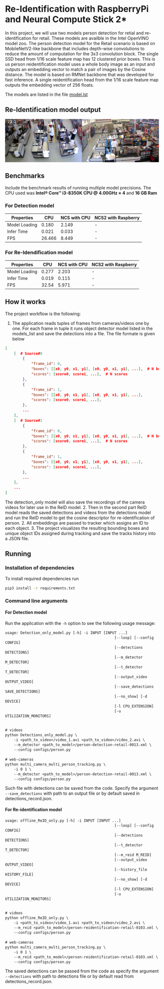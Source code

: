 # Re-Identification with RaspberryPi and Neural Compute Stick 2\* 

In this project, we will use two models person detection for retial and re-identification for retail. These models are availble in the Intel OpenVINO model zoo.
The person detection model for the Retail scenario is based on MobileNetV2-like backbone that includes depth-wise convolutions to reduce the amount of computation for the 3x3 convolution block. The single SSD head from 1/16 scale feature map has 12 clustered prior boxes.
This is us person reidentification model uses a whole body image as an input and outputs an embedding vector to match a pair of images by the Cosine distance. The model is based on RMNet backbone that was developed for fast inference. A single reidentification head from the 1/16 scale feature map outputs the embedding vector of 256 floats.

The models are listed in the file [model.lst](https://github.com/dlision/Re-Identification-with-RaspberryPi-and-Neural-Comput-Stick-2/blob/master/models.lst)
## Re-Identification model output
![output_gif](https://github.com/dlision/Re-Identification-with-RaspberryPi-and-Neural-Comput-Stick-2/blob/master/out.gif)

## Benchmarks
Include the benchmark results of running multiple model precisions. 
 The CPU used was **Intel® Core™ i3-8350K CPU @ 4.00GHz × 4** and **16 GB Ram**
 
### For Detection model

| Properties  | CPU         | NCS with CPU |NCS2 with Raspberry |
| ------------| ----------- | ------------ | -----------------  |
|Model Loading| 0.180       | 2.149        | -                  |
|Infer Time   | 0.021       | 0.033        | -                  |
|FPS          | 26.466      | 8.449        | -                  |

### For Re-Idendification model

| Properties  | CPU         | NCS with CPU |NCS2 with Raspberry |
| ------------| ----------- | ------------ | -----------------  |
|Model Loading| 0.277       | 2.203        | -                  |
|Infer Time   | 0.019       | 0.115        | -                  |
|FPS          | 32.54       | 5.971        | -                  |

## How it works
The project workflow is the following:

1. The application reads tuples of frames from cameras/videos one by one. For each frame in tuple it runs object detector model listed in the models_list and save the detections into a file. The file formate is given below 

```json
[
    [  # Source#0
        {
            "frame_id": 0,
            "boxes": [[x0, y0, x1, y1], [x0, y0, x1, y1], ...],  # N bounding boxes
            "scores": [score0, score1, ...],  # N scores
        },
        {
            "frame_id": 1,
            "boxes": [[x0, y0, x1, y1], [x0, y0, x1, y1], ...],
            "scores": [score0, score1, ...],
        },
        ...
    ],
    [  # Source#1
        {
            "frame_id": 0,
            "boxes": [[x0, y0, x1, y1], [x0, y0, x1, y1], ...],  # N bounding boxes
            "scores": [score0, score1, ...],  # N scores
        },
        {
            "frame_id": 1,
            "boxes": [[x0, y0, x1, y1], [x0, y0, x1, y1], ...],
            "scores": [score0, score1, ...],
        },
        ...
    ],
    ...
]
```
The detection_only model will also save the recordings of the camera videos for later use in the ReID model.
2. Then in the second part ReID model reads the saved detections and videos from the detections model and run the ReID model to get the cosine descriptor for re-identification of person.
2. All embeddings are passed to tracker which assigns an ID to each object.
3. The project visualizes the resulting bounding boxes and unique object IDs assigned during tracking and save the tracks history into a JSON file.

## Running

### Installation of dependencies

To install required dependencies run

```bash
pip3 install -r requirements.txt
```

### Command line arguments

#### For Detection model
Run the application with the `-h` option to see the following usage message:

```
usage: Detection_only_model.py [-h] -i INPUT [INPUT ...]
                                                  [--loop] [--config CONFIG]
                                                  [--detections DETECTIONS]
                                                  [--m_detector M_DETECTOR]
                                                  [--t_detector T_DETECTOR] 
                                                  [--output_video OUTPUT_VIDEO]
                                                  [--save_detections SAVE_DETECTIONS]
                                                  [--no_show] [-d DEVICE]
                                                  [-l CPU_EXTENSION]
                                                  [-u UTILIZATION_MONITORS]


```

```
# videos
python Detections_only_model.py \
    -i <path_to_video>/video_1.avi <path_to_video>/video_2.avi \
    --m_detector <path_to_model>/person-detection-retail-0013.xml \
    --config configs/person.py

# web-cameras
python multi_camera_multi_person_tracking.py \
    -i 0 1 \
    --m_detector <path_to_model>/person-detection-retail-0013.xml \
    --config configs/person.py
```

Such file with detections can be saved from the code. Specify the argument `--save_detections` with path to an output file or by default saved in detections_record.json.

#### For Re-identification model

```
usage: offline_ReID_only.py [-h] -i INPUT [INPUT ...]
                                                  [--loop] [--config CONFIG]
                                                  [--detections DETECTIONS]
                                                  [--t_detector T_DETECTOR] 
                                                  [--m_reid M_REID]
                                                  [--output_video OUTPUT_VIDEO]
                                                  [--history_file HISTORY_FILE]
                                                  [--no_show] [-d DEVICE]
                                                  [-l CPU_EXTENSION]
                                                  [-u UTILIZATION_MONITORS]


```

```
# videos
python offline_ReID_only.py \
    -i <path_to_video>/video_1.avi <path_to_video>/video_2.avi \
    --m_reid <path_to_model>/person-reidentification-retail-0103.xml \
    --config configs/person.py

# web-cameras
python multi_camera_multi_person_tracking.py \
    -i 0 1 \
    --m_reid <path_to_model>/person-reidentification-retail-0103.xml \
    --config configs/person.py
```

The saved detections can be passed from the code as specify the argument `--detections` with path to detections file or by default read from detections_record.json.
